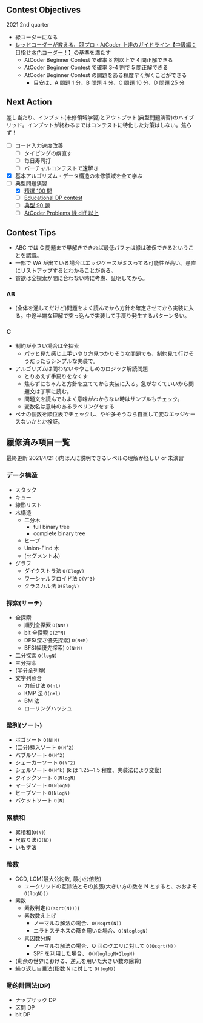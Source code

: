 ## Contest Objectives

2021 2nd quarter

- 緑コーダーになる
- [レッドコーダーが教える、競プロ・AtCoder 上達のガイドライン【中級編：目指せ水色コーダー！】](https://qiita.com/e869120/items/eb50fdaece12be418faa#2-1-%E6%B0%B4%E8%89%B2%E3%82%B3%E3%83%BC%E3%83%80%E3%83%BC%E3%81%A7%E8%A6%81%E6%B1%82%E3%81%95%E3%82%8C%E3%82%8B-4-%E3%81%A4%E3%81%AE%E3%81%93%E3%81%A8)の基準を満たす
  - AtCoder Beginner Contest で確率 8 割以上で 4 問正解できる
  - AtCoder Beginner Contest で確率 3-4 割で 5 問正解できる
  - AtCoder Beginner Contest の問題をある程度早く解くことができる
    - 目安は、A 問題 1 分、B 問題 4 分、C 問題 10 分、D 問題 25 分

## Next Action

差し当たり、インプット(未修領域学習)とアウトプット(典型問題演習)のハイブリッド。インプットが終わるまではコンテストに特化した対策はしない。焦らず！

- [ ] コード入力速度改善
  - [ ] タイピングの癖直す
  - [ ] 毎日寿司打
  - [ ] バーチャルコンテストで速解き
- [x] 基本アルゴリズム・データ構造の未修領域を全て学ぶ
- [ ] 典型問題演習
  - [x] [精選 100 問](https://qiita.com/e869120/items/eb50fdaece12be418faa#2-3-%E5%88%86%E9%87%8E%E5%88%A5%E5%88%9D%E4%B8%AD%E7%B4%9A%E8%80%85%E3%81%8C%E8%A7%A3%E3%81%8F%E3%81%B9%E3%81%8D%E9%81%8E%E5%8E%BB%E5%95%8F%E7%B2%BE%E9%81%B8-100-%E5%95%8F)
  - [ ] [Educational DP contest](https://qiita.com/drken/items/03c7db44ccd27820ea0d)
  - [ ] [典型 90 題](https://github.com/E869120/kyopro_educational_90)
  - [ ] [AtCoder Problems 緑 diff 以上](https://kenkoooo.com/atcoder/#/table/bokusunny)

## Contest Tips

- ABC では C 問題まで早解きできれば最低パフォは緑は確保できるということを認識。
- 一部で WA が出ている場合はエッジケースがミスってる可能性が高い。愚直にリストアップするとわかることがある。
- 貪欲は全探索が間に合わない時に考慮、証明してから。

### AB

- (全体を通してだけど)問題をよく読んでから方針を確定させてから実装に入る。中途半端な理解で突っ込んで実装して手戻り発生するパターン多い。

### C

- 制約が小さい場合は全探索
  - パッと見た感じ上手いやり方見つかりそうな問題でも、制約見て行けそうだったらシンプルな実装で。
- アルゴリズムは問わないややこしめのロジック解読問題
  - とりあえず手戻りをなくす
  - 焦らずにちゃんと方針を立ててから実装に入る。急がなくていいから問題文は丁寧に読む。
  - 問題文を読んでもよく意味がわからない時はサンプルもチェック。
  - 変数名は意味のあるラベリングをする
- ペナの個数を順位表でチェックし、やや多そうなら自重して変なエッジケースないかとか検証。

## 履修済み項目一覧

最終更新 2021/4/21
()内は人に説明できるレベルの理解か怪しい or 未演習

### データ構造

- スタック
- キュー
- 線形リスト
- 木構造
  - 二分木
    - full binary tree
    - complete binary tree
  - ヒープ
  - Union-Find 木
  - (セグメント木)
  <!-- - Binary indexed tree -->
- グラフ
  - ダイクストラ法 `O(ElogV)`
  - ワーシャルフロイド法 `O(V^3)`
  - クラスカル法 `O(ElogV)`

### 探索(サーチ)

- 全探索
  - 順列全探索 `O(NN!)`
  - bit 全探索 `O(2^N)`
  - DFS(深さ優先探索) `O(N+M)`
  - BFS(幅優先探索) `O(N+M)`
- 二分探索 `O(logN)`
- 三分探索
- (半分全列挙)
- 文字列照合
  - 力任せ法 `O(nl)`
  - KMP 法 `O(n+l)`
  - BM 法
  - ローリングハッシュ

### 整列(ソート)

- ボゴソート `O(N!N)`
- (二分)挿入ソート `O(N^2)`
- バブルソート `O(N^2)`
- シェーカーソート `O(N^2)`
- シェルソート `O(N^k)` (k は 1.25~1.5 程度、実装法により変動)
- クイックソート `O(NlogN)`
- マージソート `O(NlogN)`
- ヒープソート `O(NlogN)`
- バケットソート `O(N)`

### 累積和

- 累積和(`O(N)`)
- 尺取り法(`O(N)`)
- いもす法

### 整数

- GCD, LCM(最大公約数, 最小公倍数)
  - ユークリッドの互除法とその拡張(大きい方の数を N とすると、おおよそ `O(logN))`)
- 素数
  - 素数判定(`O(sqrt(N)))`)
  - 素数数え上げ
    - ノーマルな解法の場合、`O(Nsqrt(N))`
    - エラトステネスの篩を用いた場合、`O(NloglogN)`
  - 素因数分解
    - ノーマルな解法の場合、Q 回のクエリに対して `O(Qsqrt(N))`
    - SPF を利用した場合、 `O(NloglogN+QlogN)`
- (剰余の世界における、逆元を用いた大きい数の除算)
- 繰り返し自乗法(指数 N に対して `O(logN)`)

### 動的計画法(DP)

- ナップザック DP
- 区間 DP
- bit DP

<!-- ### その他 -->
<!-- - 座標圧縮 -->
